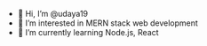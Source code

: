 - 👋 Hi, I’m @udaya19
- 👀 I’m interested in MERN stack web development
- 🌱 I’m currently learning Node.js, React


<!---
udaya19/udaya19 is a ✨ special ✨ repository because its `README.md` (this file) appears on your GitHub profile.
You can click the Preview link to take a look at your changes.
--->
